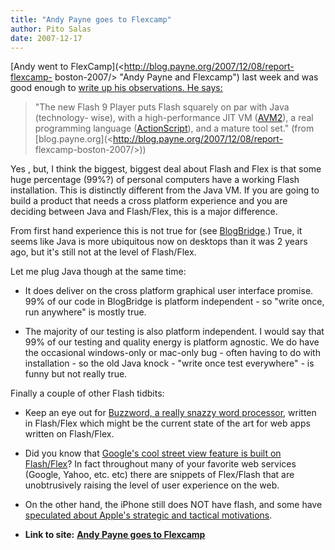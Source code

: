```yaml
---
title: "Andy Payne goes to Flexcamp"
author: Pito Salas
date: 2007-12-17
---
```


[Andy went to FlexCamp](<http://blog.payne.org/2007/12/08/report-flexcamp-
boston-2007/> "Andy Payne and Flexcamp") last week and was good enough to
[write up his observations. He says:  
](<http://blog.payne.org/2007/12/08/report-flexcamp-boston-2007/>)

> "The new Flash 9 Player puts Flash squarely on par with Java (technology-
> wise), with a high-performance JIT VM
> ([AVM2](<http://www.adobe.com/products/flashplayer/productinfo/features/#vm>)),
> a real programming language
> ([ActionScript](<http://www.adobe.com/devnet/actionscript/>)), and a mature
> tool set." (from [blog.payne.org](<http://blog.payne.org/2007/12/08/report-
> flexcamp-boston-2007/>))

Yes , but, I think the biggest, biggest deal about Flash and Flex is that some
huge percentage (99%?) of personal computers have a working Flash
installation. This is distinctly different from the Java VM. If you are going
to build a product that needs a cross platform experience and you are deciding
between Java and Flash/Flex, this is a major difference.

From first hand experience this is not true for (see
[BlogBridge](<http://www.blogbridge.com> "Best blog reader for financial
analysts, researchers, investors, fund managers").) True, it seems like Java
is more ubiquitous now on desktops than it was 2 years ago, but it's still not
at the level of Flash/Flex.

Let me plug Java though at the same time:

  * It does deliver on the cross platform graphical user interface promise. 99% of our code in BlogBridge is platform independent - so "write once, run anywhere" is mostly true.

  * The majority of our testing is also platform independent. I would say that 99% of our testing and quality energy is platform agnostic. We do have the occasional windows-only or mac-only bug - often having to do with installation - so the old Java knock - "write once test everywhere" - is funny but not really true.

Finally a couple of other Flash tidbits:

  * Keep an eye out for [Buzzword, a really snazzy word processor](<http://www.buzzword.com>), written in Flash/Flex which might be the current state of the art for web apps written on Flash/Flex.

  * Did you know that [Google's cool street view feature is built on Flash/Flex](<http://www.onflex.org/ted/2007/05/google-maps-street-view-flash-player.php>)? In fact throughout many of your favorite web services (Google, Yahoo, etc. etc) there are snippets of Flex/Flash that are unobtrusively raising the level of user experience on the web.

  * On the other hand, the iPhone still does NOT have flash, and some have [speculated about Apple's strategic and tactical motivations](<http://www.mercurious.com/wordpress/2007/08/29/iphone-and-flash/>).


* **Link to site:** **[Andy Payne goes to Flexcamp](None)**
